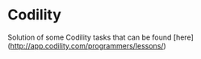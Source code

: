 # Codility

Solution of some Codility tasks that can be found [here] (http://app.codility.com/programmers/lessons/)
